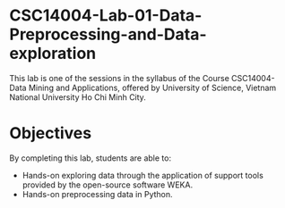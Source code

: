 # CSC14004-Lab-01-Data-Preprocessing-and-Data-exploration
This lab is one of the sessions in the syllabus of the Course CSC14004-Data Mining and Applications, offered by University of Science, Vietnam National University Ho Chi Minh City. 
# Objectives
By completing this lab, students are able to: 
- Hands-on exploring data through the application of support tools provided by the open-source
software WEKA.
- Hands-on preprocessing data in Python.
